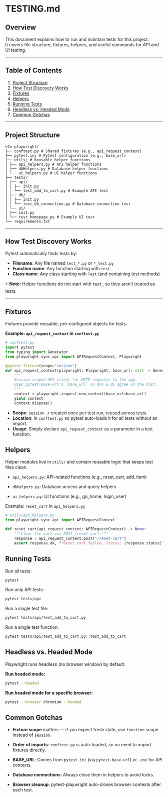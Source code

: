 # TESTING.md

## Overview
This document explains how to run and maintain tests for this project.  
It covers file structure, fixtures, helpers, and useful commands for API and UI testing.

---

## Table of Contents
1. [Project Structure](#project-structure)
2. [How Test Discovery Works](#how-test-discovery-works)
3. [Fixtures](#fixtures)
4. [Helpers](#helpers)
5. [Running Tests](#running-tests)
6. [Headless vs. Headed Mode](#headless-vs-headed-mode)
7. [Common Gotchas](#common-gotchas)

---

## Project Structure
```text
e2e-playwright/
├── conftest.py # Shared fixtures (e.g., api_request_context)
├── pytest.ini # Pytest configuration (e.g., base_url)
├── utils/ # Reusable helper functions
│ ├── api_helpers.py # API helper functions
│ ├── dbHelpers.py # Database helper functions
│ └── ui_helpers.py # UI helper functions
├── tests/
│ ├── api/
│ │ ├── init.py
│ │ └── test_add_to_cart.py # Example API test
│ ├── db/
│ │ ├── init.py
│ │ └── test_db_connection.py # Database connection test
│ └── ui/
│ ├── init.py
│ └── test_homepage.py # Example UI test
└── requirements.txt
```

---

## How Test Discovery Works
Pytest automatically finds tests by:
- **Filename**: Any file named `test_*.py` or `*_test.py`
- **Function name**: Any function starting with `test_`
- **Class name**: Any class starting with `Test` (and containing test methods)

⚡ **Note:** Helper functions do not start with `test_` so they aren’t treated as tests.

---

## Fixtures
Fixtures provide reusable, pre-configured objects for tests.  

**Example: `api_request_context` in `conftest.py`**
```python
# conftest.py
import pytest
from typing import Generator
from playwright.sync_api import APIRequestContext, Playwright

@pytest.fixture(scope="session")
def api_request_context(playwright: Playwright, base_url: str) -> Generator[APIRequestContext, None, None]:
    """
    Session-scoped API client for HTTP requests to the app.
    Uses pytest-base-url's `base_url` so API & UI agree on the host.
    """
    context = playwright.request.new_context(base_url=base_url)
    yield context
    context.dispose()
```
- **Scope**: `session` → created once per test run, reused across tests.
- **Location**: In `conftest.py` so pytest auto-loads it for all tests without an import.
- **Usage**: Simply declare `api_request_context` as a parameter in a test function.

## Helpers

Helper modules live in `utils/` and contain reusable logic that keeps test files clean.

- `api_helpers.py`: API-related functions (e.g., reset_cart, add_item)

- `dbHelpers.py`: Database access and query helpers

- `ui_helpers.py`: UI functions (e.g., go_home, login_user)

Example: `reset_cart` in `api_helpers.py`

```python
# utils/api_helpers.py
from playwright.sync_api import APIRequestContext

def reset_cart(api_request_context: APIRequestContext) -> None:
    """Clear the cart via POST /reset-cart."""
    response = api_request_context.post("/reset-cart")
    assert response.ok, f"Reset cart failed. Status: {response.status}"
```
## Running Tests
Run all tests:
```bash
pytest
```

Run only API tests:
```bash
pytest tests/api
```
Run a single test file:
```bash
pytest tests/api/test_add_to_cart.py
```
Run a single test function:
```bash
pytest tests/api/test_add_to_cart.py::test_add_to_cart
```

## Headless vs. Headed Mode
Playwright runs headless (no browser window) by default.

**Run headed mode:**
```bash
pytest --headed
```
**Run headed mode for a specific browser:**
```bash
pytest --browser chromium --headed
```

## Common Gotchas
- **Fixture scope** matters — if you expect fresh state, use `function` scope instead of `session`.

- **Order of imports**: `conftest.py` is auto-loaded, so no need to import fixtures directly.

- **BASE_URL**: Comes from `pytest.ini` (via `pytest-base-url`) or `.env` for API contexts.

- **Database connections**: Always close them in helpers to avoid locks.

- **Browser cleanup**: pytest-playwright auto-closes browser contexts after each test.

